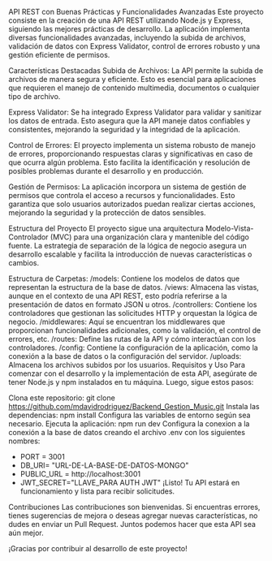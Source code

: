 API REST con Buenas Prácticas y Funcionalidades Avanzadas
Este proyecto consiste en la creación de una API REST utilizando Node.js y Express, siguiendo las mejores prácticas de desarrollo. La aplicación implementa diversas funcionalidades avanzadas, incluyendo la subida de archivos, validación de datos con Express Validator, control de errores robusto y una gestión eficiente de permisos.

Características Destacadas
Subida de Archivos:
La API permite la subida de archivos de manera segura y eficiente. Esto es esencial para aplicaciones que requieren el manejo de contenido multimedia, documentos o cualquier tipo de archivo.

Express Validator:
Se ha integrado Express Validator para validar y sanitizar los datos de entrada. Esto asegura que la API maneje datos confiables y consistentes, mejorando la seguridad y la integridad de la aplicación.

Control de Errores:
El proyecto implementa un sistema robusto de manejo de errores, proporcionando respuestas claras y significativas en caso de que ocurra algún problema. Esto facilita la identificación y resolución de posibles problemas durante el desarrollo y en producción.

Gestión de Permisos:
La aplicación incorpora un sistema de gestión de permisos que controla el acceso a recursos y funcionalidades. Esto garantiza que solo usuarios autorizados puedan realizar ciertas acciones, mejorando la seguridad y la protección de datos sensibles.

Estructura del Proyecto
El proyecto sigue una arquitectura Modelo-Vista-Controlador (MVC) para una organización clara y mantenible del código fuente. La estrategia de separación de la lógica de negocio asegura un desarrollo escalable y facilita la introducción de nuevas características o cambios.

Estructura de Carpetas:
/models: Contiene los modelos de datos que representan la estructura de la base de datos.
/views: Almacena las vistas, aunque en el contexto de una API REST, esto podría referirse a la presentación de datos en formato JSON u otros.
/controllers: Contiene los controladores que gestionan las solicitudes HTTP y orquestan la lógica de negocio.
/middlewares: Aquí se encuentran los middlewares que proporcionan funcionalidades adicionales, como la validación, el control de errores, etc.
/routes: Define las rutas de la API y cómo interactúan con los controladores.
/config: Contiene la configuración de la aplicación, como la conexión a la base de datos o la configuración del servidor.
/uploads: Almacena los archivos subidos por los usuarios.
Requisitos y Uso
Para comenzar con el desarrollo y la implementación de esta API, asegúrate de tener Node.js y npm instalados en tu máquina. Luego, sigue estos pasos:

Clona este repositorio: git clone https://github.com/mdavidrodriguez/Backend_Gestion_Music.git
Instala las dependencias: npm install
Configura las variables de entorno según sea necesario.
Ejecuta la aplicación: npm run dev
Configura la conexion a la conexión a la base de datos creando el archivo .env con los siguientes nombres:
- PORT = 3001
- DB_URI= "URL-DE-LA-BASE-DE-DATOS-MONGO"
- PUBLIC_URL = http://localhost:3001
- JWT_SECRET="LLAVE_PARA AUTH JWT"
¡Listo! Tu API estará en funcionamiento y lista para recibir solicitudes.

Contribuciones
Las contribuciones son bienvenidas. Si encuentras errores, tienes sugerencias de mejora o deseas agregar nuevas características, no dudes en enviar un Pull Request. Juntos podemos hacer que esta API sea aún mejor.

¡Gracias por contribuir al desarrollo de este proyecto!
